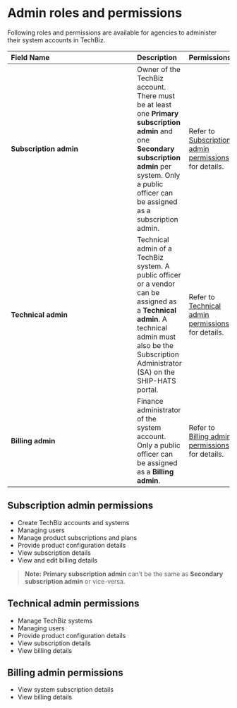 # Admin roles and permissions

Following roles and permissions are available for agencies to administer their system accounts in TechBiz.

| <div style="width:270px">Field Name</div>  | Description | Permissions
| :------------------------------------------ |:-------------|----
| **Subscription admin** | Owner of the TechBiz account. There must be at least one **Primary subscription admin** and one **Secondary subscription admin** per system. Only a public officer can be assigned as a subscription admin.| Refer to [Subscription admin permissions](#subscription-admin-permissions) for details.
| **Technical admin** | Technical admin of a TechBiz system. A public officer or a vendor can be assigned as a **Technical admin**. A technical admin must also be the Subscription Administrator (SA) on the SHIP-HATS portal. | Refer to [Technical admin permissions](#technical-admin-permissions) for details.
| **Billing admin** | Finance administrator of the system account. Only a public officer can be assigned as a **Billing admin**.| Refer to [Billing admin permissions](#billing-admin-permissions) for details.

## Subscription admin permissions

- Create TechBiz accounts and systems
- Managing users
- Manage product subscriptions and plans
- Provide product configuration details
- View subscription details
- View and edit billing details

> **Note:** **Primary subscription admin** can’t be the same as **Secondary subscription admin** or vice-versa.

## Technical admin permissions

- Manage TechBiz systems
- Managing users
- Provide product configuration details
- View subscription details
- View billing details

## Billing admin permissions

- View system subscription details
- View billing details
